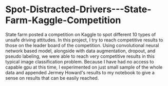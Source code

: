 # Spot-Distracted-Drivers---State-Farm-Kaggle-Competition
State farm posted a competition on Kaggle to spot different 10 types of unsafe driving attitudes. In this project, I try to reach competitive results to those on the leader board of the competition. Using convolutional neural network based model, alongside with data augmentation, dropout, and pseudo labeling, we were able to reach very competitive results in this typical image classification problem. Because I have had no access to capable gpu at this time, I experimented on just small sample of the whole data and appended Jermey Howard's results to my notebook to give a sense on results that can be easily reached.
